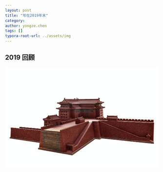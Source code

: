 ```yaml
---
layout: post
title: "写在2019年末"
category: 
author: yongze.chen
tags: []
typora-root-url: ../assets/img
---
```


## 2019 回顾



![WechatIMG185](/../../_posts/2019-11-28-article-name.assets/WechatIMG185.png)